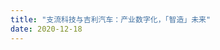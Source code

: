 ```yaml
---
title: "支流科技与吉利汽车：产业数字化，「智造」未来"
date: 2020-12-18
---  
```


<!-- 原文已迁移至 Usercase -->

<script>
window.location.href = "/zh/usercase/geely"
</script>
